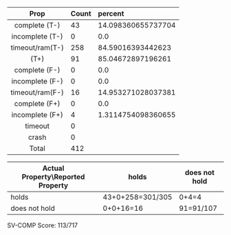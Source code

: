 
| Prop | Count | percent |
|:----:|:------|:--|
|complete   (T-)|43| 14.098360655737704 |
|incomplete (T-)|0|0.0 |
|timeout/ram(T-)|258|84.59016393442623 |
|           (T+)|91|85.04672897196261 |
|complete   (F-)|0|0.0 |
|incomplete (F-)|0|0.0 |
|timeout/ram(F-)|16|14.953271028037381 |
|complete   (F+)|0|0.0 |
|incomplete (F+)|4|1.3114754098360655 |
|timeout        |0| |
|crash          |0| |
|Total          |412| |

| Actual Property\Reported Property | holds | does not hold |
|------------------------------------|-------|---------------|
| holds | 43+0+258=301/305 | 0+4=4 |
| does not hold | 0+0+16=16 | 91=91/107 |

SV-COMP Score: 113/717

